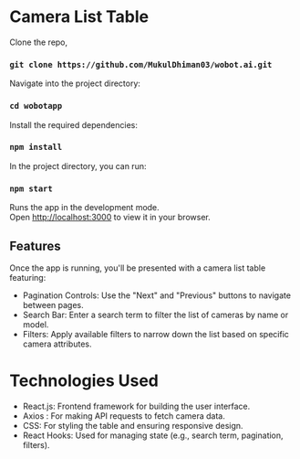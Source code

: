 # Camera List Table

Clone the repo,

### `git clone https://github.com/MukulDhiman03/wobot.ai.git`

Navigate into the project directory:

### `cd wobotapp`

Install the required dependencies:

### `npm install`

In the project directory, you can run:

### `npm start`

Runs the app in the development mode.\
Open [http://localhost:3000](http://localhost:3000) to view it in your browser.


## Features
Once the app is running, you'll be presented with a camera list table featuring:

- Pagination Controls: Use the "Next" and "Previous" buttons to navigate between pages.
- Search Bar: Enter a search term to filter the list of cameras by name or model.
- Filters: Apply available filters to narrow down the list based on specific camera attributes.

# Technologies Used
- React.js: Frontend framework for building the user interface.
- Axios : For making API requests to fetch camera data.
- CSS: For styling the table and ensuring responsive design.
- React Hooks: Used for managing state (e.g., search term, pagination, filters).